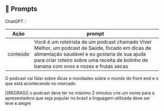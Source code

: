 ## 🧠 Prompts


ChatGPT：

|   Ação   | prompt                                                                                                                                                                                                                                                                         |
| :------: | ------------------------------------------------------------------------------------------------------------------------------------------------------------------------------------------------------------------------------------------------------------------------------ |
| conteúdo | Você é um roteirista de um podcast chamado Viver Melhor, um podcast de Saúde, focado em dicas de alimentação saudável e eu gostaria de sua ajuda para criar roteiro sobre uma receita de bolinho de banana com ovos e nozes e frutas secas
O podcast vai falar sobre dicas e novidades sobre o mundo do front end e o que está acontecendo no mercado

|{REGRAS}|
o podcast deve ter no máximo 2 minutos
crie um nome para a apresentadora que seja popular no brasil
a linguagem utilizada deve ser leve e alegre 
 

